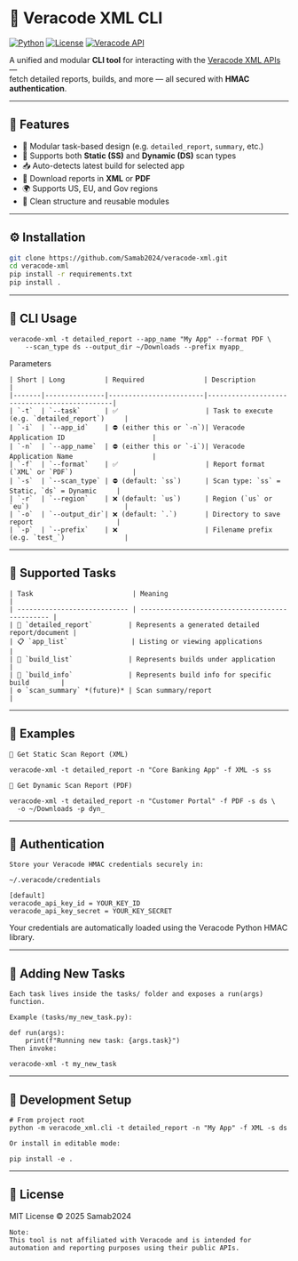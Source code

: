 # 🧩 Veracode XML CLI

[![Python](https://img.shields.io/badge/python-3.8%2B-blue)](https://www.python.org/)
[![License](https://img.shields.io/badge/license-MIT-green)](LICENSE)
[![Veracode API](https://img.shields.io/badge/veracode-xml--api-orange)](https://docs.veracode.com/r/c_api_main)

A unified and modular **CLI tool** for interacting with the [Veracode XML APIs](https://docs.veracode.com/r/c_api_main) —  
fetch detailed reports, builds, and more — all secured with **HMAC authentication**.

---

## 🚀 Features
- 🧱 Modular task-based design (e.g. `detailed_report`, `summary`, etc.)
- 🔄 Supports both **Static (SS)** and **Dynamic (DS)** scan types
- 📥 Auto-detects latest build for selected app
- 📂 Download reports in **XML** or **PDF**
- 🌍 Supports US, EU, and Gov regions
- 🧩 Clean structure and reusable modules

---

## ⚙️ Installation

```bash
git clone https://github.com/Samab2024/veracode-xml.git
cd veracode-xml
pip install -r requirements.txt
pip install .
```

---

## 🧠 CLI Usage
```
veracode-xml -t detailed_report --app_name "My App" --format PDF \
    --scan_type ds --output_dir ~/Downloads --prefix myapp_
```
Parameters
```
| Short | Long          | Required               | Description                                  |
|-------|---------------|------------------------|----------------------------------------------|
| `-t`  | `--task`      | ✅                      | Task to execute (e.g. `detailed_report`)     |
| `-i`  | `--app_id`    | ⛔ (either this or `-n`)| Veracode Application ID                      |
| `-n`  | `--app_name`  | ⛔ (either this or `-i`)| Veracode Application Name                    |
| `-f`  | `--format`    | ✅                      | Report format (`XML` or `PDF`)               |
| `-s`  | `--scan_type` | ⛔ (default: `ss`)      | Scan type: `ss` = Static, `ds` = Dynamic     |
| `-r`  | `--region`    | ❌ (default: `us`)      | Region (`us` or `eu`)                        |
| `-o`  | `--output_dir`| ❌ (default: `.`)       | Directory to save report                     |
| `-p`  | `--prefix`    | ❌                      | Filename prefix (e.g. `test_`)               |
```

---
## 🧩 Supported Tasks
```
| Task                         | Meaning                                         |
| ---------------------------- | ----------------------------------------------- |
| 🧾 `detailed_report`         | Represents a generated detailed report/document |
| 📋 `app_list`                | Listing or viewing applications                 |
| 📘 `build_list`              | Represents builds under application             |
| 🧱 `build_info`              | Represents build info for specific build        |
| ⚙️ `scan_summary` *(future)* | Scan summary/report                             |
```
---

## 📘 Examples
```
🔹 Get Static Scan Report (XML)

veracode-xml -t detailed_report -n "Core Banking App" -f XML -s ss

🔸 Get Dynamic Scan Report (PDF)

veracode-xml -t detailed_report -n "Customer Portal" -f PDF -s ds \
  -o ~/Downloads -p dyn_
```

---

## 🔐 Authentication
```
Store your Veracode HMAC credentials securely in:

~/.veracode/credentials

[default]
veracode_api_key_id = YOUR_KEY_ID
veracode_api_key_secret = YOUR_KEY_SECRET
```
Your credentials are automatically loaded using the Veracode Python HMAC library.

---

## 🧩 Adding New Tasks
```
Each task lives inside the tasks/ folder and exposes a run(args) function.

Example (tasks/my_new_task.py):

def run(args):
    print(f"Running new task: {args.task}")
Then invoke:

veracode-xml -t my_new_task
```

---

## 🧪 Development Setup
```
# From project root
python -m veracode_xml.cli -t detailed_report -n "My App" -f XML -s ds

Or install in editable mode:

pip install -e .
```

---

## 🪪 License

MIT License © 2025 Samab2024

```
Note:
This tool is not affiliated with Veracode and is intended for automation and reporting purposes using their public APIs.
